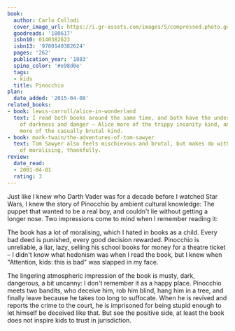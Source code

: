 ```yaml
---
book:
  author: Carlo Collodi
  cover_image_url: https://i.gr-assets.com/images/S/compressed.photo.goodreads.com/books/1327938097l/180617._SX98_.jpg
  goodreads: '180617'
  isbn10: 0140382623
  isbn13: '9780140382624'
  pages: '262'
  publication_year: '1883'
  spine_color: '#e98d0e'
  tags:
  - kids
  title: Pinocchio
plan:
  date_added: '2015-04-08'
related_books:
- book: lewis-carroll/alice-in-wonderland
  text: I read both books around the same time, and both have the underlying ambience
    of darkness and danger – Alice more of the trippy insanity kind, and Pinocchio
    more of the casually brutal kind.
- book: mark-twain/the-adventures-of-tom-sawyer
  text: Tom Sawyer also feels mischievous and brutal, but makes do with a lot less
    of moralising, thankfully.
review:
  date_read:
  - 2001-04-01
  rating: 3
---
```


Just like I knew who Darth Vader was for a decade before I watched Star Wars, I knew the story of Pinocchio by ambient
cultural knowledge: The puppet that wanted to be a real boy, and couldn't lie without getting a longer nose. Two
impressions come to mind when I remember reading it:

The book has a lot of moralising, which I hated in books as a child. Every bad deed is punished, every good decision
rewarded. Pinocchio is unreliable, a liar, lazy, selling his school books for money for a theatre ticket – I didn't know
what hedonism was when I read the book, but I knew when "Attention, kids: this is bad" was slapped in my face.

The lingering atmospheric impression of the book is musty, dark, dangerous, a bit uncanny: I don't remember it as a
happy place. Pinocchio meets two bandits, who deceive him, rob him blind, hang him in a tree, and finally leave because
he takes too long to suffocate. When he is revived and reports the crime to the court, he is imprisoned for being stupid
enough to let himself be deceived like that. But see the positive side, at least the book does not inspire kids to
trust in jurisdiction.

